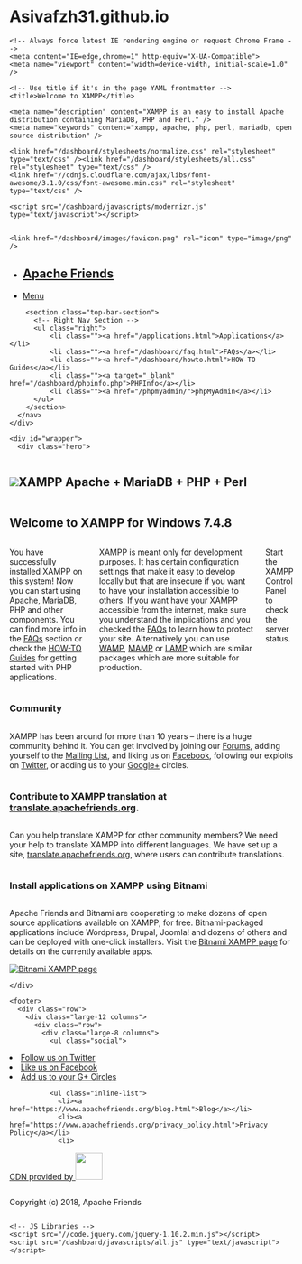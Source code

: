 # Asivafzh31.github.io
<!doctype html>
<html lang="en">
  <head>
    <meta charset="utf-8">

    <!-- Always force latest IE rendering engine or request Chrome Frame -->
    <meta content="IE=edge,chrome=1" http-equiv="X-UA-Compatible">
    <meta name="viewport" content="width=device-width, initial-scale=1.0" />

    <!-- Use title if it's in the page YAML frontmatter -->
    <title>Welcome to XAMPP</title>

    <meta name="description" content="XAMPP is an easy to install Apache distribution containing MariaDB, PHP and Perl." />
    <meta name="keywords" content="xampp, apache, php, perl, mariadb, open source distribution" />

    <link href="/dashboard/stylesheets/normalize.css" rel="stylesheet" type="text/css" /><link href="/dashboard/stylesheets/all.css" rel="stylesheet" type="text/css" />
    <link href="//cdnjs.cloudflare.com/ajax/libs/font-awesome/3.1.0/css/font-awesome.min.css" rel="stylesheet" type="text/css" />

    <script src="/dashboard/javascripts/modernizr.js" type="text/javascript"></script>


    <link href="/dashboard/images/favicon.png" rel="icon" type="image/png" />


  </head>

  <body class="index">
    <div id="fb-root"></div>
    <script>(function(d, s, id) {
      var js, fjs = d.getElementsByTagName(s)[0];
      if (d.getElementById(id)) return;
      js = d.createElement(s); js.id = id;
      js.src = "//connect.facebook.net/en_US/all.js#xfbml=1&appId=277385395761685";
      fjs.parentNode.insertBefore(js, fjs);
    }(document, 'script', 'facebook-jssdk'));</script>
    <div class="contain-to-grid">
      <nav class="top-bar" data-topbar>
        <ul class="title-area">
          <li class="name">
            <h1><a href="/dashboard/index.html">Apache Friends</a></h1>
          </li>
          <li class="toggle-topbar menu-icon">
            <a href="#">
              <span>Menu</span>
            </a>
          </li>
        </ul>

        <section class="top-bar-section">
          <!-- Right Nav Section -->
          <ul class="right">
              <li class=""><a href="/applications.html">Applications</a></li>
              <li class=""><a href="/dashboard/faq.html">FAQs</a></li>
              <li class=""><a href="/dashboard/howto.html">HOW-TO Guides</a></li>
              <li class=""><a target="_blank" href="/dashboard/phpinfo.php">PHPInfo</a></li>
              <li class=""><a href="/phpmyadmin/">phpMyAdmin</a></li>
          </ul>
        </section>
      </nav>
    </div>

    <div id="wrapper">
      <div class="hero">
  <div class="row">
    <div class="large-12 columns">
      <h1><img src="/dashboard/images/xampp-logo.svg" />XAMPP <span>Apache + MariaDB + PHP + Perl</span></h1>
    </div>
  </div>
</div>
<div class="row">
  <div class="large-12 columns">
    <h2>Welcome to XAMPP for Windows 7.4.8</h2>
  </div>
</div>
<div class="row">
  <div class="large-12 columns">
    <p>
      You have successfully installed XAMPP on this system! Now you can start using Apache, MariaDB, PHP and other components.
      You can find more info in the <a href="/dashboard/faq.html">FAQs</a> section or check the <a href="/dashboard/howto.html">HOW-TO Guides</a> for getting started with PHP applications.
    </p>
    <p>
      XAMPP is meant only for development purposes. It has certain configuration settings that make it easy to develop locally but that are insecure if you want to have your installation accessible to others.
      If you want have your XAMPP accessible from the internet, make sure you understand the implications and you checked the <a href="/dashboard/faq.html">FAQs</a> to learn how to protect your site. Alternatively you can use <a href="https://bitnami.com/stack/wamp">WAMP</a>, <a href="https://bitnami.com/stack/mamp">MAMP</a> or <a href="https://bitnami.com/stack/lamp">LAMP</a> which are similar packages which are more suitable for production.
    </p>
    <p>
      Start the XAMPP Control Panel to check the server status.
    </p>
  </div>
</div>
<div class="row">
  <div class="large-12 columns">
    <h3>Community</h3>
  </div>
</div>
<div class="row">
  <div class="large-12 columns">
    <p>
      XAMPP has been around for more than 10 years &ndash; there is a huge community behind it. You can get involved by joining our <a href="https://community.apachefriends.org">Forums</a>, adding yourself to the <a href="https://www.apachefriends.org/community.html#mailing_list">Mailing List</a>, and liking us on <a href="https://www.facebook.com/we.are.xampp">Facebook</a>, following our exploits on <a href="https://twitter.com/apachefriends">Twitter</a>, or adding us to your <a href="https://plus.google.com/+xampp/posts">Google+</a> circles.
    </p>
  </div>
</div>
<div class="row">
  <div class="large-12 columns">
    <h3>Contribute to XAMPP translation at <a href="https://translate.apachefriends.org/">translate.apachefriends.org</a>.</h3>
  </div>
</div>
<div class="row">
  <div class="large-12 columns">
    <p>
      Can you help translate XAMPP for other community members? We need your help to translate XAMPP into different languages. We have set up a site, <a href="https://translate.apachefriends.org/">translate.apachefriends.org</a>, where users can contribute translations.
    </p>
  </div>
</div>
<div class="row">
  <div class="large-12 columns">
    <h3>Install applications on XAMPP using Bitnami</h3>
  </div>
</div>
<div class="row">
  <div class="large-12 columns">
    <p>
    Apache Friends and Bitnami are cooperating to make dozens of open source applications available on XAMPP, for free. Bitnami-packaged applications include Wordpress, Drupal, Joomla! and dozens of others and can be deployed with one-click installers.
    Visit the <a target="_blank" href="http://bitnami.com/stack/xampp?utm_source=bitnami&amp;utm_medium=installer&amp;utm_campaign=XAMPP%2BModule">Bitnami XAMPP page</a> for details on the currently available apps.
    </p>
  </div>
</div>
<div class="row">
  <div class="large-12 columns">
    <a href="http://bitnami.com/stack/xampp?utm_source=bitnami&utm_medium=installer&utm_campaign=XAMPP%2BModule" target="_blank"><img alt="Bitnami XAMPP page" src="/dashboard/images/bitnami-xampp.png" /></a>
  </div>
</div>

    </div>

    <footer>
      <div class="row">
        <div class="large-12 columns">
          <div class="row">
            <div class="large-8 columns">
              <ul class="social">
  <li class="twitter"><a href="https://twitter.com/apachefriends">Follow us on Twitter</a></li>
  <li class="facebook"><a href="https://www.facebook.com/we.are.xampp">Like us on Facebook</a></li>
  <li class="google"><a href="https://plus.google.com/+xampp/posts">Add us to your G+ Circles</a></li>
</ul>

              <ul class="inline-list">
                <li><a href="https://www.apachefriends.org/blog.html">Blog</a></li>
                <li><a href="https://www.apachefriends.org/privacy_policy.html">Privacy Policy</a></li>
                <li>
<a target="_blank" href="http://www.fastly.com/">                    CDN provided by
                    <img width="48" data-2x="/dashboard/images/fastly-logo@2x.png" src="/dashboard/images/fastly-logo.png" />
</a>                </li>
              </ul>
            </div>
            <div class="large-4 columns">
              <p class="text-right">Copyright (c) 2018, Apache Friends</p>
            </div>
          </div>
        </div>
      </div>
    </footer>

    <!-- JS Libraries -->
    <script src="//code.jquery.com/jquery-1.10.2.min.js"></script>
    <script src="/dashboard/javascripts/all.js" type="text/javascript"></script>
  </body>
</html>
